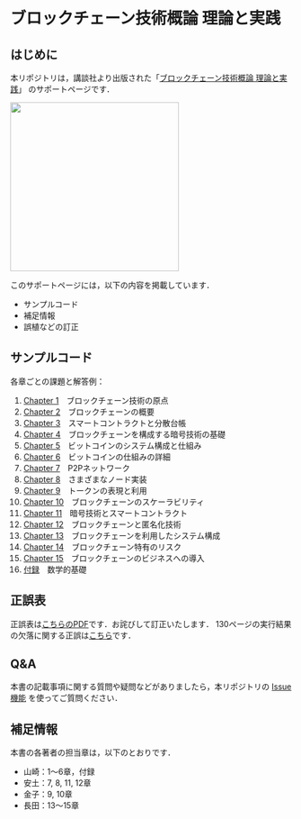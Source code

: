 # ブロックチェーン技術概論 理論と実践

## はじめに

本リポジトリは，講談社より出版された「[ブロックチェーン技術概論 理論と実践](https://bookclub.kodansha.co.jp/product?item=0000353684)」
のサポートページです．

<img src="https://cv.bkmkn.kodansha.co.jp/9784065240939/9784065240939_obi_w.jpg" width="300"/>

このサポートページには，以下の内容を掲載しています．

- サンプルコード
- 補足情報
- 誤植などの訂正

## サンプルコード

各章ごとの課題と解答例：

1. [Chapter 1](/Chapter01.md)　ブロックチェーン技術の原点
1. [Chapter 2](/Chapter02.md)　ブロックチェーンの概要
1. [Chapter 3](/Chapter03.md)　スマートコントラクトと分散台帳
1. [Chapter 4](/Chapter04.md)　ブロックチェーンを構成する暗号技術の基礎
1. [Chapter 5](/Chapter05.md)　ビットコインのシステム構成と仕組み
1. [Chapter 6](/Chapter06.md)　ビットコインの仕組みの詳細
1. [Chapter 7](/Chapter07.md)　P2Pネットワーク
1. [Chapter 8](/Chapter08.md)　さまざまなノード実装
1. [Chapter 9](/Chapter09.md)　トークンの表現と利用
1. [Chapter 10](/Chapter10.md)　ブロックチェーンのスケーラビリティ
1. [Chapter 11](/Chapter11.md)　暗号技術とスマートコントラクト
1. [Chapter 12](/Chapter12.md)　ブロックチェーンと匿名化技術
1. [Chapter 13](/Chapter13.md)　ブロックチェーンを利用したシステム構成
1. [Chapter 14](/Chapter14.md)　ブロックチェーン特有のリスク
1. [Chapter 15](/Chapter15.md)　ブロックチェーンのビジネスへの導入
1. [付録](/appendix.md)　数学的基礎

## 正誤表

正誤表は[こちらのPDF](/eratta.pdf)です．お詫びして訂正いたします． 130ページの実行結果の欠落に関する正誤は[こちら](/errata.md)です． 

## Q&A

本書の記載事項に関する質問や疑問などがありましたら，本リポジトリの
[Issue機能](https://github.com/blockchain-programming/book2021/issues)
を使ってご質問ください．

## 補足情報

本書の各著者の担当章は，以下のとおりです．

- 山崎：1〜6章，付録
- 安土：7, 8, 11, 12章
- 金子：9, 10章
- 長田：13〜15章

